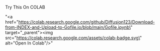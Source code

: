 Try This On COLAB

"<a href=\"https://colab.research.google.com/github/Diffusion123/Download-from-INDEX-and-Upload-to-Gofile.io/blob/main/Gofile.ipynb\" target=\"_parent\"><img src=\"https://colab.research.google.com/assets/colab-badge.svg\" alt=\"Open In Colab\"/></a>"


